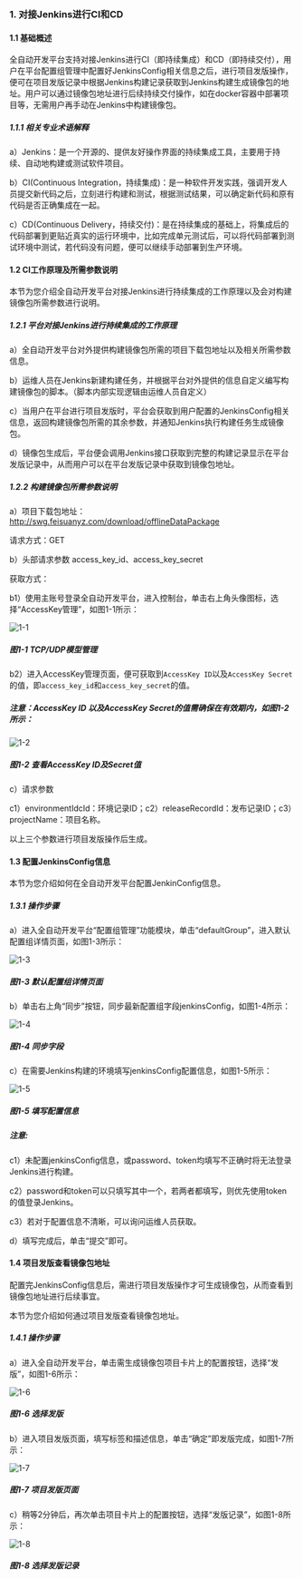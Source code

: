 ### 1. 对接Jenkins进行CI和CD

#### 1.1 基础概述

全自动开发平台支持对接Jenkins进行CI（即持续集成）和CD（即持续交付），用户在平台配置组管理中配置好JenkinsConfig相关信息之后，进行项目发版操作，便可在项目发版记录中根据Jenkins构建记录获取到Jenkins构建生成镜像包的地址。用户可以通过镜像包地址进行后续持续交付操作，如在docker容器中部署项目等，无需用户再手动在Jenkins中构建镜像包。

##### 1.1.1 相关专业术语解释

a）Jenkins：是一个开源的、提供友好操作界面的持续集成工具，主要用于持续、自动地构建或测试软件项目。

b）CI(Continuous Integration，持续集成)：是一种软件开发实践，强调开发人员提交新代码之后，立刻进行构建和测试，根据测试结果，可以确定新代码和原有代码是否正确集成在一起。

c）CD(Continuous Delivery，持续交付)：是在持续集成的基础上，将集成后的代码部署到更贴近真实的运行环境中，比如完成单元测试后，可以将代码部署到测试环境中测试，若代码没有问题，便可以继续手动部署到生产环境。

#### 1.2 CI工作原理及所需参数说明

本节为您介绍全自动开发平台对接Jenkins进行持续集成的工作原理以及会对构建镜像包所需参数进行说明。

##### 1.2.1 平台对接Jenkins进行持续集成的工作原理

a）全自动开发平台对外提供构建镜像包所需的项目下载包地址以及相关所需参数信息。

b）运维人员在Jenkins新建构建任务，并根据平台对外提供的信息自定义编写构建镜像包的脚本。（脚本内部实现逻辑由运维人员自定义）

c）当用户在平台进行项目发版时，平台会获取到用户配置的JenkinsConfig相关信息，返回构建镜像包所需的其余参数，并通知Jenkins执行构建任务生成镜像包。

d）镜像包生成后，平台便会调用Jenkins接口获取到完整的构建记录显示在平台发版记录中，从而用户可以在平台发版记录中获取到镜像包地址。

##### 1.2.2 构建镜像包所需参数说明

a）项目下载包地址：http://swg.feisuanyz.com/download/offlineDataPackage

请求方式：GET

b）头部请求参数 access_key_id、access_key_secret

获取方式：

b1）使用主账号登录全自动开发平台，进入控制台，单击右上角头像图标，选择“AccessKey管理”，如图1-1所示：

![1-1](https://www.feisuanyz.com/fsimage/zc-image/28tcp/udp_1.png)

##### 图1-1 TCP/UDP模型管理

b2）进入AccessKey管理页面，便可获取到` AccessKey ID `以及` AccessKey Secret `的值，即` access_key_id `和` access_key_secret `的值。

##### 注意：AccessKey ID 以及AccessKey Secret的值需确保在有效期内，如图1-2所示：

![1-2](https://www.feisuanyz.com/fsimage/zc-image/29jenkins/jenkins_2.png)

##### 图1-2 查看AccessKey ID及Secret值

c）请求参数

c1）environmentIdcId：环境记录ID；c2）releaseRecordId：发布记录ID；c3）projectName：项目名称。

以上三个参数进行项目发版操作后生成。

#### 1.3 配置JenkinsConfig信息

本节为您介绍如何在全自动开发平台配置JenkinConfig信息。

##### 1.3.1 操作步骤

a）进入全自动开发平台“配置组管理”功能模块，单击“defaultGroup”，进入默认配置组详情页面，如图1-3所示：

![1-3](https://www.feisuanyz.com/fsimage/zc-image/29jenkins/jenkins_3.png)

##### 图1-3 默认配置组详情页面

b）单击右上角“同步”按钮，同步最新配置组字段jenkinsConfig，如图1-4所示：

![1-4](https://www.feisuanyz.com/fsimage/zc-image/29jenkins/jenkins_4.png)

##### 图1-4 同步字段

c）在需要Jenkins构建的环境填写jenkinsConfig配置信息，如图1-5所示：

![1-5](https://www.feisuanyz.com/fsimage/zc-image/29jenkins/jenkins_5.png)

##### 图1-5 填写配置信息

##### 注意:

c1）未配置jenkinsConfig信息，或password、token均填写不正确时将无法登录Jenkins进行构建。

c2）password和token可以只填写其中一个，若两者都填写，则优先使用token的值登录Jenkins。

c3）若对于配置信息不清晰，可以询问运维人员获取。

d）填写完成后，单击“提交”即可。

#### 1.4 项目发版查看镜像包地址

配置完JenkinsConfig信息后，需进行项目发版操作才可生成镜像包，从而查看到镜像包地址进行后续事宜。

本节为您介绍如何通过项目发版查看镜像包地址。

##### 1.4.1 操作步骤

a）进入全自动开发平台，单击需生成镜像包项目卡片上的配置按钮，选择“发版”，如图1-6所示：

![1-6](https://www.feisuanyz.com/fsimage/zc-image/29jenkins/jenkins_6.png)

##### 图1-6 选择发版

b）进入项目发版页面，填写标签和描述信息，单击“确定”即发版完成，如图1-7所示：

![1-7](https://www.feisuanyz.com/fsimage/zc-image/29jenkins/jenkins_7.png)

##### 图1-7 项目发版页面

c）稍等2分钟后，再次单击项目卡片上的配置按钮，选择“发版记录”，如图1-8所示：

![1-8](https://www.feisuanyz.com/fsimage/zc-image/29jenkins/jenkins_8.png)

##### 图1-8 选择发版记录
